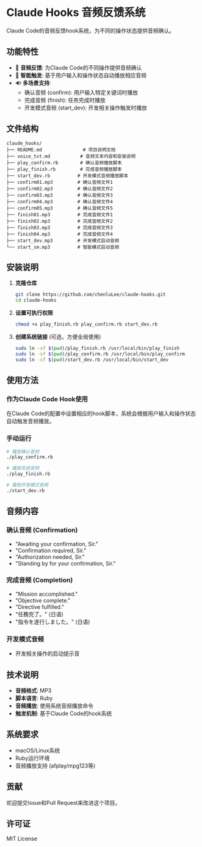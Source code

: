 # Claude Hooks 音频反馈系统

Claude Code的音频反馈hook系统，为不同的操作状态提供音频确认。

## 功能特性

- 🎵 **音频反馈**: 为Claude Code的不同操作提供音频确认
- 🎯 **智能触发**: 基于用户输入和操作状态自动播放相应音频
- 🔊 **多场景支持**: 
  - 确认音频 (confirm): 用户输入特定关键词时播放
  - 完成音频 (finish): 任务完成时播放  
  - 开发模式音频 (start_dev): 开发相关操作触发时播放

## 文件结构

```
claude_hooks/
├── README.md               # 项目说明文档
├── voice_txt.md           # 音频文本内容和安装说明
├── play_confirm.rb        # 确认音频播放脚本
├── play_finish.rb         # 完成音频播放脚本
├── start_dev.rb          # 开发模式音频播放脚本
├── confirm01.mp3         # 确认音频文件1
├── confirm02.mp3         # 确认音频文件2
├── confirm03.mp3         # 确认音频文件3
├── confirm04.mp3         # 确认音频文件4
├── confirm05.mp3         # 确认音频文件5
├── finish01.mp3          # 完成音频文件1
├── finish02.mp3          # 完成音频文件2
├── finish03.mp3          # 完成音频文件3
├── finish04.mp3          # 完成音频文件4
├── start_dev.mp3         # 开发模式启动音频
└── start_sm.mp3          # 智能模式启动音频
```

## 安装说明

1. **克隆仓库**
   ```bash
   git clone https://github.com/chenluLee/claude-hooks.git
   cd claude-hooks
   ```

2. **设置可执行权限**
   ```bash
   chmod +x play_finish.rb play_confirm.rb start_dev.rb
   ```

3. **创建系统链接** (可选，方便全局使用)
   ```bash
   sudo ln -sf $(pwd)/play_finish.rb /usr/local/bin/play_finish
   sudo ln -sf $(pwd)/play_confirm.rb /usr/local/bin/play_confirm
   sudo ln -sf $(pwd)/start_dev.rb /usr/local/bin/start_dev
   ```

## 使用方法

### 作为Claude Code Hook使用

在Claude Code的配置中设置相应的hook脚本，系统会根据用户输入和操作状态自动触发音频播放。

### 手动运行

```bash
# 播放确认音频
./play_confirm.rb

# 播放完成音频  
./play_finish.rb

# 播放开发模式音频
./start_dev.rb
```

## 音频内容

### 确认音频 (Confirmation)
- "Awaiting your confirmation, Sir."
- "Confirmation required, Sir." 
- "Authorization needed, Sir."
- "Standing by for your confirmation, Sir."

### 完成音频 (Completion)
- "Mission accomplished."
- "Objective complete."
- "Directive fulfilled."
- "任務完了。" (日语)
- "指令を遂行しました。" (日语)

### 开发模式音频
- 开发相关操作的启动提示音

## 技术说明

- **音频格式**: MP3
- **脚本语言**: Ruby
- **音频播放**: 使用系统音频播放命令
- **触发机制**: 基于Claude Code的hook系统

## 系统要求

- macOS/Linux系统
- Ruby运行环境
- 音频播放支持 (afplay/mpg123等)

## 贡献

欢迎提交Issue和Pull Request来改进这个项目。

## 许可证

MIT License